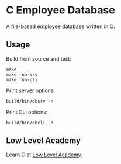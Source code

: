 # C Employee Database

A file-based employee database written in C.

## Usage

Build from source and test:

```shell
make
make run-srv
make run-cli
```

Print server options:

```shell
build/bin/dbsrv -h
```

Print CLI options:

```shell
build/bin/dbcli -h
```

## Low Level Academy

Learn C at [Low Level Academy](https://lowlevel.academy).
